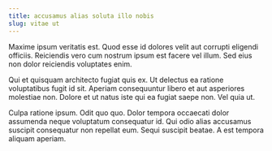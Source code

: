 ```yaml
---
title: accusamus alias soluta illo nobis
slug: vitae ut
---
```


Maxime ipsum veritatis est. Quod esse id dolores velit aut corrupti eligendi officiis. Reiciendis vero cum nostrum ipsum est facere vel illum. Sed eius non dolor reiciendis voluptates enim.

Qui et quisquam architecto fugiat quis ex. Ut delectus ea ratione voluptatibus fugit id sit. Aperiam consequuntur libero et aut asperiores molestiae non. Dolore et ut natus iste qui ea fugiat saepe non. Vel quia ut.

Culpa ratione ipsum. Odit quo quo. Dolor tempora occaecati dolor assumenda neque voluptatum consequatur id. Qui odio alias accusamus suscipit consequatur non repellat eum. Sequi suscipit beatae. A est tempora aliquam aperiam.
